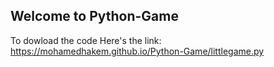 ## Welcome to Python-Game

To dowload the code
Here's the link:
         <a>https://mohamedhakem.github.io/Python-Game/littlegame.py</a>




